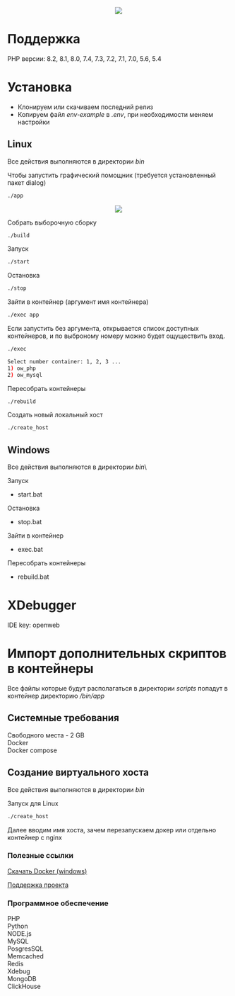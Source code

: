 <p align="center">
    <img src="https://sun9-11.userapi.com/RDoybNFs7mey2inq3razd81BsdSVaI547fVaOA/RF_7mZk-V7E.jpg">
</p>

# Поддержка
PHP версии: 8.2, 8.1, 8.0, 7.4, 7.3, 7.2, 7.1, 7.0, 5.6, 5.4

# Установка
* Клонируем или скачиваем последний релиз
* Копируем файл *env-example* в *.env*, при необходимости меняем настройки

## Linux

Все действия выполняются в директории *bin*

Чтобы запустить графический помощник (требуется установленный пакет dialog)
```bash
./app
```
<p align="center">
    <img src="https://sun9-79.userapi.com/impg/8uScuaHdpEQB5HVFyoF5yJZdIQl1WBdsMT1VZg/pSw8HXu0j54.jpg?size=542x302&quality=95&sign=913f84780b2068d8933574a26b2b1f0d&type=album">
</p>

Собрать выборочную сборку
```bash
./build
```

Запуск
```bash
./start
```

Остановка
```bash
./stop
```

Зайти в контейнер (аргумент имя контейнера)
```bash
./exec app
```
Если запустить без аргумента, открывается список доступных контейнеров, и по выброному номеру можно будет ощуществить вход.
```bash
./exec
```
```bash
Select number container: 1, 2, 3 ...
1) ow_php
2) ow_mysql
```


Пересобрать контейнеры
```bash
./rebuild
```

Создать новый локальный хост
```bash
./create_host
```

## Windows

Все действия выполняются в директории *bin*\

Запуск
* start.bat

Остановка
* stop.bat

Зайти в контейнер
* exec.bat

Пересобрать контейнеры
* rebuild.bat

# XDebugger
IDE key: openweb

# Импорт дополнительных скриптов в контейнеры
Все файлы которые будут располагаться в директории *scripts* попадут в контейнер директорию */bin/app*

## Системные требования
Свободного места - 2 GB\
Docker\
Docker compose

## Создание виртуального хоста
Все действия выполняются в директории *bin*

Запуск для Linux
```bash
./create_host
```
Далее вводим имя хоста, зачем перезапускаем докер или отдельно контейнер с nginx

### Полезные ссылки
<a href="https://download.docker.com/win/stable/Docker%20Desktop%20Installer.exe">Скачать Docker (windows)</a>

<a href="https://reptily.ru/donate">Поддержка проекта</a>

### Программное обеспечение
PHP\
Python\
NODE.js\
MySQL\
PosgresSQL\
Memcached\
Redis\
Xdebug\
MongoDB \
ClickHouse

